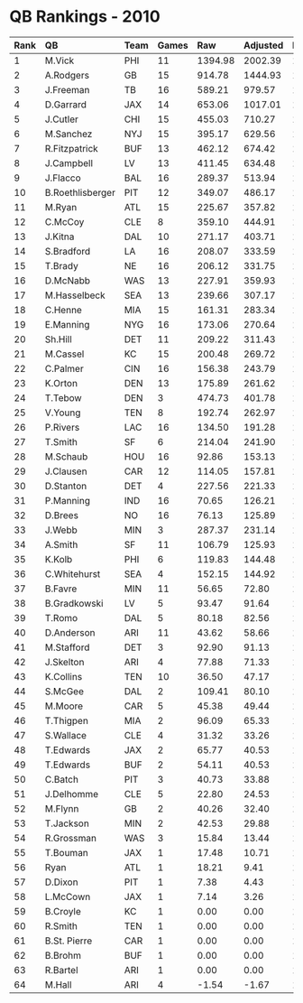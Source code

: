 # QB Rankings - 2010

| Rank | QB               | Team | Games | Raw     | Adjusted | Difficulty | Avg/Game | Normalized |
| :----| :----------------| :----| :-----| :-------| :--------| :----------| :--------| :----------|
| 1    | M.Vick           | PHI  | 11    | 1394.98 | 2002.39  | 1.000      | 182.04   | 128.61     |
| 2    | A.Rodgers        | GB   | 15    | 914.78  | 1444.93  | 1.000      | 96.33    | 111.98     |
| 3    | J.Freeman        | TB   | 16    | 589.21  | 979.57   | 1.000      | 61.22    | 89.40      |
| 4    | D.Garrard        | JAX  | 14    | 653.06  | 1017.01  | 1.000      | 72.64    | 88.59      |
| 5    | J.Cutler         | CHI  | 15    | 455.03  | 710.27   | 1.000      | 47.35    | 75.21      |
| 6    | M.Sanchez        | NYJ  | 15    | 395.17  | 629.56   | 1.000      | 41.97    | 70.96      |
| 7    | R.Fitzpatrick    | BUF  | 13    | 462.12  | 674.42   | 1.000      | 51.88    | 70.49      |
| 8    | J.Campbell       | LV   | 13    | 411.45  | 634.48   | 1.000      | 48.81    | 68.55      |
| 9    | J.Flacco         | BAL  | 16    | 289.37  | 513.94   | 1.000      | 32.12    | 64.86      |
| 10   | B.Roethlisberger | PIT  | 12    | 349.07  | 486.17   | 1.000      | 40.51    | 60.61      |
| 11   | M.Ryan           | ATL  | 15    | 225.67  | 357.82   | 1.000      | 23.85    | 56.15      |
| 12   | C.McCoy          | CLE  | 8     | 359.10  | 444.91   | 1.000      | 55.61    | 55.55      |
| 13   | J.Kitna          | DAL  | 10    | 271.17  | 403.71   | 1.000      | 40.37    | 55.41      |
| 14   | S.Bradford       | LA   | 16    | 208.07  | 333.59   | 1.000      | 20.85    | 55.36      |
| 15   | T.Brady          | NE   | 16    | 206.12  | 331.75   | 1.000      | 20.73    | 55.26      |
| 16   | D.McNabb         | WAS  | 13    | 227.91  | 359.93   | 1.000      | 27.69    | 55.23      |
| 17   | M.Hasselbeck     | SEA  | 13    | 239.66  | 307.17   | 1.000      | 23.63    | 52.68      |
| 18   | C.Henne          | MIA  | 15    | 161.31  | 283.34   | 1.000      | 18.89    | 52.33      |
| 19   | E.Manning        | NYG  | 16    | 173.06  | 270.64   | 1.000      | 16.91    | 52.04      |
| 20   | Sh.Hill          | DET  | 11    | 209.22  | 311.43   | 1.000      | 28.31    | 51.91      |
| 21   | M.Cassel         | KC   | 15    | 200.48  | 269.72   | 1.000      | 17.98    | 51.63      |
| 22   | C.Palmer         | CIN  | 16    | 156.38  | 243.79   | 1.000      | 15.24    | 50.63      |
| 23   | K.Orton          | DEN  | 13    | 175.89  | 261.62   | 1.000      | 20.12    | 50.47      |
| 24   | T.Tebow          | DEN  | 3     | 474.73  | 401.78   | 1.000      | 133.93   | 48.62      |
| 25   | V.Young          | TEN  | 8     | 192.74  | 262.97   | 1.000      | 32.87    | 48.28      |
| 26   | P.Rivers         | LAC  | 16    | 134.50  | 191.28   | 1.000      | 11.96    | 47.86      |
| 27   | T.Smith          | SF   | 6     | 214.04  | 241.90   | 1.000      | 40.32    | 46.39      |
| 28   | M.Schaub         | HOU  | 16    | 92.86   | 153.13   | 1.000      | 9.57     | 45.85      |
| 29   | J.Clausen        | CAR  | 12    | 114.05  | 157.81   | 1.000      | 13.15    | 45.19      |
| 30   | D.Stanton        | DET  | 4     | 227.56  | 221.33   | 1.000      | 55.33    | 44.48      |
| 31   | P.Manning        | IND  | 16    | 70.65   | 126.21   | 1.000      | 7.89     | 44.43      |
| 32   | D.Brees          | NO   | 16    | 76.13   | 125.89   | 1.000      | 7.87     | 44.41      |
| 33   | J.Webb           | MIN  | 3     | 287.37  | 231.14   | 1.000      | 77.05    | 44.01      |
| 34   | A.Smith          | SF   | 11    | 106.79  | 125.93   | 1.000      | 11.45    | 43.49      |
| 35   | K.Kolb           | PHI  | 6     | 119.83  | 144.48   | 1.000      | 24.08    | 42.92      |
| 36   | C.Whitehurst     | SEA  | 4     | 152.15  | 144.92   | 1.000      | 36.23    | 42.16      |
| 37   | B.Favre          | MIN  | 11    | 56.65   | 72.80    | 1.000      | 6.62     | 41.08      |
| 38   | B.Gradkowski     | LV   | 5     | 93.47   | 91.64    | 1.000      | 18.33    | 40.81      |
| 39   | T.Romo           | DAL  | 5     | 80.18   | 82.56    | 1.000      | 16.51    | 40.51      |
| 40   | D.Anderson       | ARI  | 11    | 43.62   | 58.66    | 1.000      | 5.33     | 40.44      |
| 41   | M.Stafford       | DET  | 3     | 92.90   | 91.13    | 1.000      | 30.38    | 40.24      |
| 42   | J.Skelton        | ARI  | 4     | 77.88   | 71.33    | 1.000      | 17.83    | 39.94      |
| 43   | K.Collins        | TEN  | 10    | 36.50   | 47.17    | 1.000      | 4.72     | 39.84      |
| 44   | S.McGee          | DAL  | 2     | 109.41  | 80.10    | 1.000      | 40.05    | 39.62      |
| 45   | M.Moore          | CAR  | 5     | 45.38   | 49.44    | 1.000      | 9.89     | 39.41      |
| 46   | T.Thigpen        | MIA  | 2     | 96.09   | 65.33    | 1.000      | 32.66    | 39.28      |
| 47   | S.Wallace        | CLE  | 4     | 31.32   | 33.26    | 1.000      | 8.31     | 38.79      |
| 48   | T.Edwards        | JAX  | 2     | 65.77   | 40.53    | 1.000      | 20.27    | 38.71      |
| 49   | T.Edwards        | BUF  | 2     | 54.11   | 40.53    | 1.000      | 20.27    | 38.71      |
| 50   | C.Batch          | PIT  | 3     | 40.73   | 33.88    | 1.000      | 11.29    | 38.69      |
| 51   | J.Delhomme       | CLE  | 5     | 22.80   | 24.53    | 1.000      | 4.91     | 38.59      |
| 52   | M.Flynn          | GB   | 2     | 40.26   | 32.40    | 1.000      | 16.20    | 38.52      |
| 53   | T.Jackson        | MIN  | 2     | 42.53   | 29.88    | 1.000      | 14.94    | 38.46      |
| 54   | R.Grossman       | WAS  | 3     | 15.84   | 13.44    | 1.000      | 4.48     | 38.14      |
| 55   | T.Bouman         | JAX  | 1     | 17.48   | 10.71    | 1.000      | 10.71    | 37.96      |
| 56   | Ryan             | ATL  | 1     | 18.21   | 9.41     | 1.000      | 9.41     | 37.94      |
| 57   | D.Dixon          | PIT  | 1     | 7.38    | 4.43     | 1.000      | 4.43     | 37.86      |
| 58   | L.McCown         | JAX  | 1     | 7.14    | 3.26     | 1.000      | 3.26     | 37.84      |
| 59   | B.Croyle         | KC   | 1     | 0.00    | 0.00     | 1.000      | 0.00     | 37.78      |
| 60   | R.Smith          | TEN  | 1     | 0.00    | 0.00     | 1.000      | 0.00     | 37.78      |
| 61   | B.St. Pierre     | CAR  | 1     | 0.00    | 0.00     | 1.000      | 0.00     | 37.78      |
| 62   | B.Brohm          | BUF  | 1     | 0.00    | 0.00     | 1.000      | 0.00     | 37.78      |
| 63   | R.Bartel         | ARI  | 1     | 0.00    | 0.00     | 1.000      | 0.00     | 37.78      |
| 64   | M.Hall           | ARI  | 4     | -1.54   | -1.67    | 1.000      | -0.42    | 37.73      |

